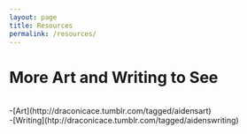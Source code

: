 ```yaml
---
layout: page
title: Resources
permalink: /resources/
---
```


<h1>More Art and Writing to See</h1><br>
-[Art](http://draconicace.tumblr.com/tagged/aidensart)<br>
-[Writing](htp://draconicace.tumblr.com/tagged/aidenswriting)